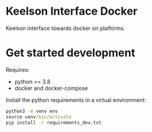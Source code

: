# Keelson Interface Docker

Keelson interface towards docker on platforms.

# Get started development 

Requires:
- python >= 3.8
- docker and docker-compose

Install the python requirements in a virtual environment:

```cmd
python3 -m venv env
source venv/bin/activate
pip install -r requirements_dev.txt
```
